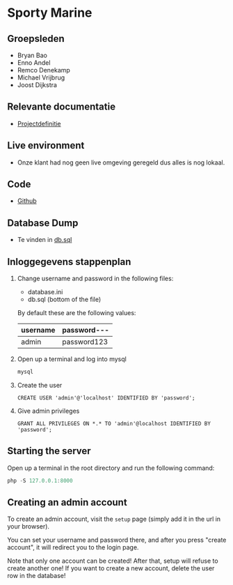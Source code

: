 # Sporty Marine

## Groepsleden

- Bryan Bao
- Enno Andel
- Remco Denekamp
- Michael Vrijbrug
- Joost Dijkstra

## Relevante documentatie

- [Projectdefinitie](https://docs.google.com/document/d/1dld1MEQZXLTkF2HZgFMW62Ycbzer9MT_L3y4cgfvelI/edit?usp=sharing)

## Live environment

- Onze klant had nog geen live omgeving geregeld dus alles is nog lokaal.

## Code

- [Github](https://github.com/C2-Solutions/sporty-marine)

## Database Dump

- Te vinden in [db.sql]([db_sql](https://github.com/C2-Solutions/sporty-marine/blob/master/db.sql))

## Inloggegevens stappenplan

1) Change username and password in the following files:

   - database.ini
   - db.sql (bottom of the file)

   By default these are the following values:

   | username | password--- |
   | -------- | ----------- |
   | admin    | password123 |

2) Open up a terminal and log into mysql

   ```powershell
   mysql
   ```

3) Create the user

   ```mysql
   CREATE USER 'admin'@'localhost' IDENTIFIED BY 'password';
   ```

4) Give admin privileges

   ```mysql
   GRANT ALL PRIVILEGES ON *.* TO 'admin'@localhost IDENTIFIED BY 'password';
   ```

## Starting the server

Open up a terminal in the root directory and run the following command:

```powershell
php -S 127.0.0.1:8000
```

## Creating an admin account

To create an admin account, visit the `setup` page (simply add it in the url in your browser).

You can set your username and password there, and after you press "create account", it will redirect you to the login page.

Note that only one account can be created! After that, setup will refuse to create another one! If you want to create a new account, delete the user row in the database!
